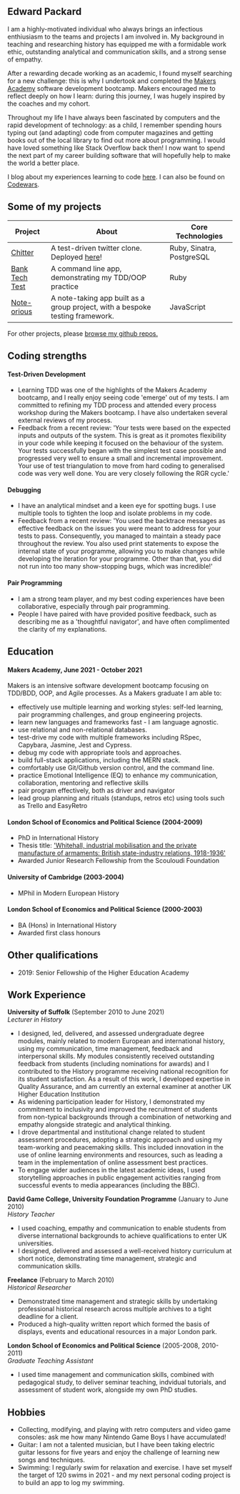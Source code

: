 ## Edward Packard

I am a highly-motivated individual who always brings an infectious enthiusiasm to the teams and projects I am involved in. My background in teaching and researching history has equipped me with a formidable work ethic, outstanding analytical and communication skills, and a strong sense of empathy.

After a rewarding decade working as an academic, I found myself searching for a new challenge: this is why I undertook and completed the [Makers Academy](https://makers.tech/) software development bootcamp. Makers encouraged me to reflect deeply on how I learn: during this journey, I was hugely inspired by the coaches and my cohort.

Throughout my life I have always been fascinated by computers and the rapid development of technology: as a child, I remember spending hours typing out (and adapting) code from computer magazines and getting books out of the local library to find out more about programming. I would have loved something like Stack Overflow back then! I now want to spend the next part of my career building software that will hopefully help to make the world a better place.

I blog about my experiences learning to code [here](https://edpackard.medium.com/). I can also be found on [Codewars](https://www.codewars.com/users/edpackard).

## Some of my projects

| Project                                                               | About                                                                                   | Core Technologies         |
| --------------------------------------------------------------------- | --------------------------------------------------------------------------------------- | ------------------------- |
| [Chitter](https://github.com/edpackard/chitter)                       | A test-driven twitter clone. Deployed [here](https://chitter-2021.herokuapp.com/peeps)! | Ruby, Sinatra, PostgreSQL |
| [Bank Tech Test](https://github.com/edpackard/bank-tech-test-ruby)    | A command line app, demonstrating my TDD/OOP practice                                   | Ruby                      |
| [Note-orious](https://github.com/edpackard/Note-orious-Single-Page-App) | A note-taking app built as a group project, with a bespoke testing framework.           | JavaScript                |

For other projects, please [browse my github repos.](https://github.com/edpackard?tab=repositories)

## Coding strengths

#### Test-Driven Development

- Learning TDD was one of the highlights of the Makers Academy bootcamp, and I really enjoy seeing code 'emerge' out of my tests. I am committed to refining my TDD process and attended every process workshop during the Makers bootcamp. I have also undertaken several external reviews of my process.
- Feedback from a recent review: 'Your tests were based on the expected inputs and outputs of the system. This is great as it promotes flexibility in your code while keeping it focused on the behaviour of the system. Your tests successfully began with the simplest test case possible and progressed very well to ensure a small and incremental improvement. Your use of test triangulation to move from hard coding to generalised code was very well done. You are very closely following the RGR cycle.'

#### Debugging

- I have an analytical mindset and a keen eye for spotting bugs. I use multiple tools to tighten the loop and isolate problems in my code.
- Feedback from a recent review: 'You used the backtrace messages as effective feedback on the issues you were meant to address for your tests to pass. Consequently, you managed to maintain a steady pace throughout the review. You also used print statements to expose the internal state of your programme, allowing you to make changes while developing the iteration for your programme. Other than that, you did not run into too many show-stopping bugs, which was incredible!'

#### Pair Programming

- I am a strong team player, and my best coding experiences have been collaborative, especially through pair programming.
- People I have paired with have provided positive feedback, such as describing me as a 'thoughtful navigator', and have often complimented the clarity of my explanations.

## Education

#### Makers Academy, June 2021 - October 2021

Makers is an intensive software development bootcamp focusing on TDD/BDD, OOP, and Agile processes. As a Makers graduate I am able to:
- effectively use multiple learning and working styles: self-led learning, pair programming challenges, and group engineering projects.
- learn new languages and frameworks fast - I am language agnostic.
- use relational and non-relational databases.
- test-drive my code with multiple frameworks including RSpec, Capybara, Jasmine, Jest and Cypress.
- debug my code with appropriate tools and approaches.
- build full-stack applications, including the MERN stack.
- comfortably use Git/Github version control, and the command line.
- practice Emotional Intelligence (EQ) to enhance my communication, collaboration, mentoring and reflective skills
- pair program effectively, both as driver and navigator
- lead group planning and rituals (standups, retros etc) using tools such as Trello and EasyRetro

#### London School of Economics and Political Science (2004-2009)

- PhD in International History
- Thesis title: ['Whitehall, industrial mobilisation and the private manufacture of armaments: British state-industry relations, 1918-1936'](https://etheses.lse.ac.uk/46/)
- Awarded Junior Research Fellowship from the Scouloudi Foundation

#### University of Cambridge (2003-2004)

- MPhil in Modern European History

#### London School of Economics and Political Science (2000-2003)

- BA (Hons) in International History
- Awarded first class honours

## Other qualifications

- 2019: Senior Fellowship of the Higher Education Academy

## Work Experience

**University of Suffolk** (September 2010 to June 2021)  
_Lecturer in History_

- I designed, led, delivered, and assessed undergraduate degree modules, mainly related to modern European and international history, using my communication, time management, feedback and interpersonal skills. My modules consistently received outstanding feedback from students (including nominations for awards) and I contributed to the History programme receiving national recognition for its student satisfaction. As a result of this work, I developed expertise in Quality Assurance, and am currently an external examiner at another UK Higher Education Institution
- As widening participation leader for History, I demonstrated my commitment to inclusivity and improved the recruitment of students from non-typical backgrounds through a combination of networking and empathy alongside strategic and analytical thinking.
- I drove departmental and institutional change related to student assessment procedures, adopting a strategic approach and using my team-working and peacemaking skills. This included innovation in the use of online learning environments and resources, such as leading a team in the implementation of online assessment best practices.
- To engage wider audiences in the latest academic ideas, I used storytelling approaches in public engagement activities ranging from successful events to media appearances (including the BBC).

**David Game College, University Foundation Programme** (January to June 2010)  
_History Teacher_

- I used coaching, empathy and communication to enable students from diverse international backgrounds to achieve qualifications to enter UK universities.
- I designed, delivered and assessed a well-received history curriculum at short notice, demonstrating time management, strategic and communication skills.

**Freelance** (February to March 2010)  
_Historical Researcher_

- Demonstrated time management and strategic skills by undertaking professional historical research across multiple archives to a tight deadline for a client.
- Produced a high-quality written report which formed the basis of displays, events and educational resources in a major London park.

**London School of Economics and Political Science** (2005-2008, 2010-2011)  
_Graduate Teaching Assistant_

- I used time management and communication skills, combined with pedagogical study, to deliver seminar teaching, indvidual tutorials, and assessment of student work, alongside my own PhD studies.

## Hobbies
- Collecting, modifying, and playing with retro computers and video game consoles: ask me how many Nintendo Game Boys I have accumulated!
- Guitar: I am not a talented musician, but I have been taking electric guitar lessons for five years and enjoy the challenge of learning new songs and techniques.
- Swimming: I regularly swim for relaxation and exercise. I have set myself the target of 120 swims in 2021 - and my next personal coding project is to build an app to log my swimming.
